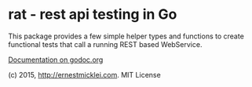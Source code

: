 # rat - rest api testing in Go

This package provides a few simple helper types and functions to create
functional tests that call a running REST based WebService.

[Documentation on godoc.org](http://godoc.org/github.com/emicklei/rat)
		
(c) 2015, http://ernestmicklei.com. MIT License	